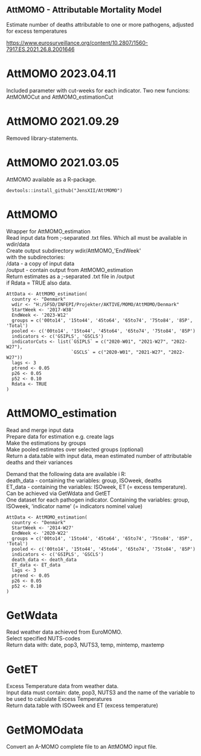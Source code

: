## AttMOMO - Attributable Mortality Model

Estimate number of deaths attributable to one or more pathogens, adjusted for excess temperatures

https://www.eurosurveillance.org/content/10.2807/1560-7917.ES.2021.26.8.2001646

# AttMOMO 2023.04.11
Included parameter with cut-weeks for each indicator.
Two new funcions: AttMOMOCut and AttMOMO_estimationCut

# AttMOMO 2021.09.29
Removed library-statements.

# AttMOMO 2021.03.05
AttMOMO available as a R-package.

```{r eval = FALSE}
devtools::install_github("JensXII/AttMOMO")
```

# AttMOMO
Wrapper for AttMOMO_estimation  
Read input data from ;-separated .txt files. Which all must be available in wdir/data  
Create output subdirectory wdir/AttMOMO_'EndWeek'  
with the subdirectories:  
 /data - a copy of input data  
 /output - contain output from AttMOMO_estimation  
Return estimates as a ;-separated .txt file in /output  
 if Rdata = TRUE also data.
 
```{r eval = FALSE}
AttData <- AttMOMO_estimation(
  country <- "Denmark"
  wdir <- "H:/SFSD/INFEPI/Projekter/AKTIVE/MOMO/AttMOMO/Denmark"
  StartWeek <- '2017-W38'
  EndWeek <- '2023-W12'
  groups = c('00to14', '15to44', '45to64', '65to74', '75to84', '85P', 'Total')
  pooled <- c('00to14', '15to44', '45to64', '65to74', '75to84', '85P')
  indicators <- c('GSIPLS', 'GSCLS')
  indicatorCuts <- list(`GSIPLS` = c("2020-W01", "2021-W27", "2022-W27"),
                        `GSCLS` = c("2020-W01", "2021-W27", "2022-W27"))
  lags <- 3
  ptrend <- 0.05
  p26 <- 0.05
  p52 <- 0.10
  Rdata <- TRUE
)
```

# AttMOMO_estimation
Read and merge input data  
Prepare data for estimation e.g. create lags  
Make the estimations by groups  
Make pooled estimates over selected groups (optional)  
Return a data.table with input data, mean estimated number of attributable deaths and their variances  

Demand that the following data are available i R:  
death_data - containing the variables: group, ISOweek, deaths  
ET_data - containing the variables: ISOweek, ET (= excess temperature). Can be achieved via GetWdata and GetET  
One dataset for each pathogen indicator. Containing the variables: group, ISOweek, 'indicator name' (= indicators nominel value)  

```{r eval = FALSE}
AttData <- AttMOMO_estimation(
  country <- "Denmark"
  StartWeek <- '2014-W27'
  EndWeek <- '2020-W22'
  groups = c('00to14', '15to44', '45to64', '65to74', '75to84', '85P', 'Total')
  pooled <- c('00to14', '15to44', '45to64', '65to74', '75to84', '85P')
  indicators <- c('GSIPLS', 'GSCLS')
  death_data <- death_data
  ET_data <- ET_data
  lags <- 3
  ptrend <- 0.05
  p26 <- 0.05
  p52 <- 0.10
)
```

# GetWdata
Read weather data achieved from EuroMOMO.  
Select specified NUTS-codes  
Return data with: date, pop3, NUTS3, temp, mintemp, maxtemp  

# GetET
Excess Temperature data from weather data.  
Input data must contain: date, pop3, NUTS3 and the name of the variable to be used to calculate Excess Temperatures  
Return data.table with ISOweek and ET (excess temperature)  

# GetMOMOdata
Convert an A-MOMO complete file to an AttMOMO input file.  

